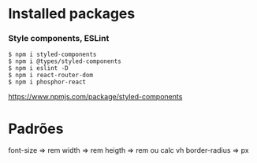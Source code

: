# Installed packages
### Style components, ESLint
```
$ npm i styled-components
$ npm i @types/styled-components
$ npm i eslint -D
$ npm i react-router-dom
$ npm i phosphor-react
```
https://www.npmjs.com/package/styled-components

# Padrões

font-size => rem
width => rem
heigth => rem ou calc vh
border-radius => px